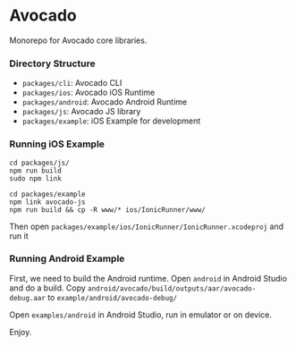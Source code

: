 # Avocado

Monorepo for Avocado core libraries.

### Directory Structure

* `packages/cli`: Avocado CLI
* `packages/ios`: Avocado iOS Runtime
* `packages/android`: Avocado Android Runtime
* `packages/js`: Avocado JS library
* `packages/example`: iOS Example for development

### Running iOS Example

```
cd packages/js/
npm run build
sudo npm link
```

```
cd packages/example
npm link avocado-js
npm run build && cp -R www/* ios/IonicRunner/www/
```

Then open `packages/example/ios/IonicRunner/IonicRunner.xcodeproj` and run it

### Running Android Example

First, we need to build the Android runtime. Open `android` in Android Studio and do a build. Copy
`android/avocado/build/outputs/aar/avocado-debug.aar` to `example/android/avocado-debug/`

Open `examples/android` in Android Studio, run in emulator or on device.

Enjoy.

